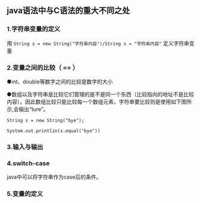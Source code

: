 ## java语法中与C语法的重大不同之处

### 1.字符串变量的定义

用 `String s = new String("字符串内容")/String s = "字符串内容"` 定义字符串变量



### 2.变量之间的比较（ == ）

●int、double等数字之间的比较是数字的大小

●数组以及字符串是比较它们管理的是不是同一个东西（比较指向的地址不是比较内容）。因此数组比较只能比较每一个数组元素，字符串要比较则是使用如下图所示,会输出“ture”。

`String s = new String("bye");`

`System.out.printlin(s.equal("bye"))`



### 3.输入与输出



### 4.switch-case

java中可以将字符串作为case后的条件。



### 5.变量的定义
